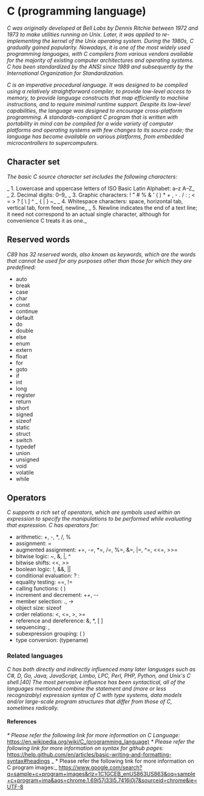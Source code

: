 # C (programming language)

_C was originally developed at Bell Labs by Dennis Ritchie between 1972 and 1973 to make utilities running on Unix. Later, it was applied to re-implementing the kernel of the Unix operating system. During the 1980s, C gradually gained popularity. Nowadays, it is one of the most widely used programming languages, with C compilers from various vendors available for the majority of existing computer architectures and operating systems. C has been standardized by the ANSI since 1989  and subsequently by the International Organization for Standardization._

_C is an imperative procedural language. It was designed to be compiled using a relatively straightforward compiler, to provide low-level access to memory, to provide language constructs that map efficiently to machine instructions, and to require minimal runtime support. Despite its low-level capabilities, the language was designed to encourage cross-platform programming. A standards-compliant C program that is written with portability in mind can be compiled for a wide variety of computer platforms and operating systems with few changes to its source code; the language has become available on various platforms, from embedded microcontrollers to supercomputers._ 


## Character set 

_The basic C source character set includes the following characters:_

_ 1. Lowercase and uppercase letters of ISO Basic Latin Alphabet: a–z A–Z_
_ 2. Decimal digits: 0–9_
_ 3. Graphic characters: ! " # % & ' ( ) * + , - . / : ; < = > ? [ \ ] ^ _ { | } ~_
_ 4. Whitespace characters: space, horizontal tab, vertical tab, form feed, newline_
_ 5. Newline indicates the end of a text line; it need not correspond to an actual single character, although for convenience C treats it as one._ 


## Reserved words

_C89 has 32 reserved words, also known as keywords, which are the words that cannot be used for any purposes other than those for which they are predefined:_

* auto
* break
* case
* char
* const
* continue
* default
* do
* double
* else
* enum
* extern
* float
* for
* goto
* if
* int
* long
* register
* return
* short
* signed
* sizeof
* static
* struct
* switch
* typedef
* union
* unsigned
* void
* volatile
* while 

## Operators

_C supports a rich set of operators, which are symbols used within an expression to specify the manipulations to be performed while evaluating that expression. C has operators for:_

* arithmetic: +, -, *, /, %
* assignment: =
* augmented assignment: +=, -=, *=, /=, %=, &=, |=, ^=, <<=, >>=
* bitwise logic: ~, &, |, ^
* bitwise shifts: <<, >>
* boolean logic: !, &&, ||
* conditional evaluation: ? :
* equality testing: ==, !=
* calling functions: ( )
* increment and decrement: ++, --
* member selection: ., ->
* object size: sizeof
* order relations: <, <=, >, >=
* reference and dereference: &, *, [ ]
* sequencing: ,
* subexpression grouping: ( )
* type conversion: (typename) 

### Related languages

_C has both directly and indirectly influenced many later languages such as C#, D, Go, Java, JavaScript, Limbo, LPC, Perl, PHP, Python, and Unix's C shell.[40] The most pervasive influence has been syntactical, all of the languages mentioned combine the statement and (more or less recognizably) expression syntax of C with type systems, data models and/or large-scale program structures that differ from those of C, sometimes radically._

#### References

_* Please refer the following link for more information on C Language:_
https://en.wikipedia.org/wiki/C_(programming_language) 
_* Please refer the following link for more information on syntax for github pages:_
https://help.github.com/en/articles/basic-writing-and-formatting-syntax#headings
_ * Please refer the following link for more information on C program images:_
https://www.google.com/search?q=sample+c+program+images&rlz=1C1GCEB_enUS863US863&oq=sample+c+program+ima&aqs=chrome.1.69i57j33l5.7416j0j7&sourceid=chrome&ie=UTF-8
